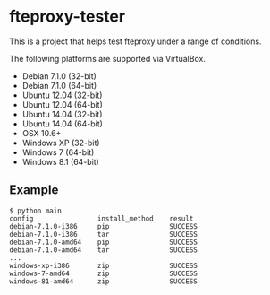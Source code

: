 fteproxy-tester
===============

This is a project that helps test fteproxy under a range of conditions.

The following platforms are supported via VirtualBox.

* Debian 7.1.0 (32-bit)
* Debian 7.1.0 (64-bit)
* Ubuntu 12.04 (32-bit)
* Ubuntu 12.04 (64-bit)
* Ubuntu 14.04 (32-bit)
* Ubuntu 14.04 (64-bit)
* OSX 10.6+
* Windows XP (32-bit)
* Windows 7 (64-bit)
* Windows 8.1 (64-bit)

Example
-------

```console
$ python main
config                install_method	result
debian-7.1.0-i386     pip               SUCCESS
debian-7.1.0-i386     tar               SUCCESS
debian-7.1.0-amd64    pip               SUCCESS
debian-7.1.0-amd64    tar               SUCCESS
...
windows-xp-i386       zip               SUCCESS
windows-7-amd64       zip               SUCCESS
windows-81-amd64      zip               SUCCESS
```
